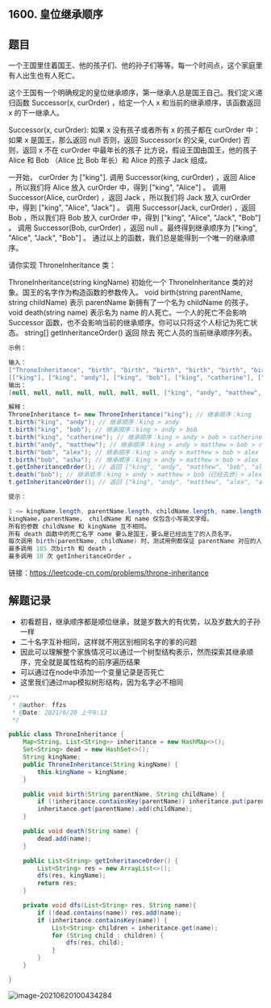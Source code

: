 ## 1600. 皇位继承顺序

## 题目

一个王国里住着国王、他的孩子们、他的孙子们等等。每一个时间点，这个家庭里有人出生也有人死亡。

这个王国有一个明确规定的皇位继承顺序，第一继承人总是国王自己。我们定义递归函数 Successor(x, curOrder) ，给定一个人 x 和当前的继承顺序，该函数返回 x 的下一继承人。

Successor(x, curOrder):
    如果 x 没有孩子或者所有 x 的孩子都在 curOrder 中：
        如果 x 是国王，那么返回 null
        否则，返回 Successor(x 的父亲, curOrder)
    否则，返回 x 不在 curOrder 中最年长的孩子
比方说，假设王国由国王，他的孩子 Alice 和 Bob （Alice 比 Bob 年长）和 Alice 的孩子 Jack 组成。

一开始， curOrder 为 ["king"].
调用 Successor(king, curOrder) ，返回 Alice ，所以我们将 Alice 放入 curOrder 中，得到 ["king", "Alice"] 。
调用 Successor(Alice, curOrder) ，返回 Jack ，所以我们将 Jack 放入 curOrder 中，得到 ["king", "Alice", "Jack"] 。
调用 Successor(Jack, curOrder) ，返回 Bob ，所以我们将 Bob 放入 curOrder 中，得到 ["king", "Alice", "Jack", "Bob"] 。
调用 Successor(Bob, curOrder) ，返回 null 。最终得到继承顺序为 ["king", "Alice", "Jack", "Bob"] 。
通过以上的函数，我们总是能得到一个唯一的继承顺序。

请你实现 ThroneInheritance 类：

ThroneInheritance(string kingName) 初始化一个 ThroneInheritance 类的对象。国王的名字作为构造函数的参数传入。
void birth(string parentName, string childName) 表示 parentName 新拥有了一个名为 childName 的孩子。
void death(string name) 表示名为 name 的人死亡。一个人的死亡不会影响 Successor 函数，也不会影响当前的继承顺序。你可以只将这个人标记为死亡状态。
string[] getInheritanceOrder() 返回 除去 死亡人员的当前继承顺序列表。

```java
示例：

输入：
["ThroneInheritance", "birth", "birth", "birth", "birth", "birth", "birth", "getInheritanceOrder", "death", "getInheritanceOrder"]
[["king"], ["king", "andy"], ["king", "bob"], ["king", "catherine"], ["andy", "matthew"], ["bob", "alex"], ["bob", "asha"], [null], ["bob"], [null]]
输出：
[null, null, null, null, null, null, null, ["king", "andy", "matthew", "bob", "alex", "asha", "catherine"], null, ["king", "andy", "matthew", "alex", "asha", "catherine"]]

解释：
ThroneInheritance t= new ThroneInheritance("king"); // 继承顺序：king
t.birth("king", "andy"); // 继承顺序：king > andy
t.birth("king", "bob"); // 继承顺序：king > andy > bob
t.birth("king", "catherine"); // 继承顺序：king > andy > bob > catherine
t.birth("andy", "matthew"); // 继承顺序：king > andy > matthew > bob > catherine
t.birth("bob", "alex"); // 继承顺序：king > andy > matthew > bob > alex > catherine
t.birth("bob", "asha"); // 继承顺序：king > andy > matthew > bob > alex > asha > catherine
t.getInheritanceOrder(); // 返回 ["king", "andy", "matthew", "bob", "alex", "asha", "catherine"]
t.death("bob"); // 继承顺序：king > andy > matthew > bob（已经去世）> alex > asha > catherine
t.getInheritanceOrder(); // 返回 ["king", "andy", "matthew", "alex", "asha", "catherine"]
```



```java
提示：

1 <= kingName.length, parentName.length, childName.length, name.length <= 15
kingName，parentName， childName 和 name 仅包含小写英文字母。
所有的参数 childName 和 kingName 互不相同。
所有 death 函数中的死亡名字 name 要么是国王，要么是已经出生了的人员名字。
每次调用 birth(parentName, childName) 时，测试用例都保证 parentName 对应的人员是活着的。
最多调用 105 次birth 和 death 。
最多调用 10 次 getInheritanceOrder 。
```


链接：https://leetcode-cn.com/problems/throne-inheritance

## 解题记录

+ 初看题目，继承顺序都是顺位继承，就是岁数大的有优势，以及岁数大的子孙一样
+ 二十名字互补相同，这样就不用区别相同名字的爹的问题
+ 因此可以理解整个家族情况可以通过一个树型结构表示，然而探索其继承顺序，完全就是属性结构的前序遍历结果
+ 可以通过在node中添加一个变量记录是否死亡
+ 这里我们通过map模拟树形结构，因为名字必不相同

```java
/**
 * @author: ffzs
 * @Date: 2021/6/20 上午9:13
 */

public class ThroneInheritance {
    Map<String, List<String>> inheritance = new HashMap<>();
    Set<String> dead = new HashSet<>();
    String kingName;
    public ThroneInheritance(String kingName) {
        this.kingName = kingName;
    }

    public void birth(String parentName, String childName) {
        if (!inheritance.containsKey(parentName)) inheritance.put(parentName, new ArrayList<>());
        inheritance.get(parentName).add(childName);
    }

    public void death(String name) {
        dead.add(name);
    }

    public List<String> getInheritanceOrder() {
        List<String> res = new ArrayList<>();
        dfs(res, kingName);
        return res;
    }

    private void dfs(List<String> res, String name){
        if (!dead.contains(name)) res.add(name);
        if (inheritance.containsKey(name)) {
            List<String> children = inheritance.get(name);
            for (String child : children) {
                dfs(res, child);
            }
        }
    }

}
```

![image-20210620100434284](https://gitee.com/ffzs/picture_go/raw/master/img/image-20210620100434284.png)

